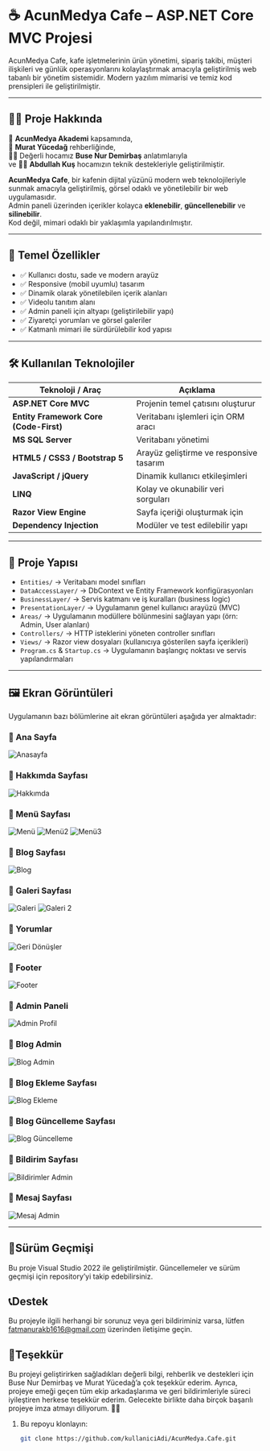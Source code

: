 # ☕ AcunMedya Cafe – ASP.NET Core MVC Projesi

AcunMedya Cafe, kafe işletmelerinin ürün yönetimi, sipariş takibi, müşteri ilişkileri ve günlük operasyonlarını kolaylaştırmak amacıyla geliştirilmiş web tabanlı bir yönetim sistemidir. Modern yazılım mimarisi ve temiz kod prensipleri ile geliştirilmiştir.


---

## 👨‍🏫 Proje Hakkında

📌 **AcunMedya Akademi** kapsamında,  
🧠 **Murat Yücedağ** rehberliğinde,  
👩‍🏫 Değerli hocamız **Buse Nur Demirbaş** anlatımlarıyla  
ve 👨‍💻 **Abdullah Kuş** hocamızın teknik destekleriyle geliştirilmiştir.

**AcunMedya Cafe**, bir kafenin dijital yüzünü modern web teknolojileriyle sunmak amacıyla geliştirilmiş, görsel odaklı ve yönetilebilir bir web uygulamasıdır.  
Admin paneli üzerinden içerikler kolayca **eklenebilir**, **güncellenebilir** ve **silinebilir**.  
Kod değil, mimari odaklı bir yaklaşımla yapılandırılmıştır.

---

## 🌟 Temel Özellikler

- ✅ Kullanıcı dostu, sade ve modern arayüz  
- ✅ Responsive (mobil uyumlu) tasarım  
- ✅ Dinamik olarak yönetilebilen içerik alanları  
- ✅ Videolu tanıtım alanı  
- ✅ Admin paneli için altyapı (geliştirilebilir yapı)  
- ✅ Ziyaretçi yorumları ve görsel galeriler  
- ✅ Katmanlı mimari ile sürdürülebilir kod yapısı  

---

## 🛠️ Kullanılan Teknolojiler

| Teknoloji / Araç | Açıklama |
|------------------|----------|
| **ASP.NET Core MVC** | Projenin temel çatısını oluşturur |
| **Entity Framework Core (Code-First)** | Veritabanı işlemleri için ORM aracı |
| **MS SQL Server** | Veritabanı yönetimi |
| **HTML5 / CSS3 / Bootstrap 5** | Arayüz geliştirme ve responsive tasarım |
| **JavaScript / jQuery** | Dinamik kullanıcı etkileşimleri |
| **LINQ** | Kolay ve okunabilir veri sorguları |
| **Razor View Engine** | Sayfa içeriği oluşturmak için |
| **Dependency Injection** | Modüler ve test edilebilir yapı |

---

## 📁 Proje Yapısı

- `Entities/` → Veritabanı model sınıfları  
- `DataAccessLayer/` → DbContext ve Entity Framework konfigürasyonları  
- `BusinessLayer/` → Servis katmanı ve iş kuralları (business logic)  
- `PresentationLayer/` → Uygulamanın genel kullanıcı arayüzü (MVC)  
- `Areas/` → Uygulamanın modüllere bölünmesini sağlayan yapı (örn: Admin, User alanları)  
- `Controllers/` → HTTP isteklerini yöneten controller sınıfları  
- `Views/` → Razor view dosyaları (kullanıcıya gösterilen sayfa içerikleri)  
- `Program.cs` & `Startup.cs` → Uygulamanın başlangıç noktası ve servis yapılandırmaları


---

## 🖼️ Ekran Görüntüleri

Uygulamanın bazı bölümlerine ait ekran görüntüleri aşağıda yer almaktadır:

### 📌 Ana Sayfa
![Anasayfa](https://github.com/user-attachments/assets/32d4e2c5-823f-49a7-a663-9eb8820f20d8)

### 📌 Hakkımda Sayfası
![Hakkımda](https://github.com/user-attachments/assets/b62d5828-85d3-4c3e-aa16-c333556e309a)

### 📌 Menü Sayfası
![Menü](https://github.com/user-attachments/assets/7dbfeb76-b9a9-49eb-a80a-234fe62e215b)
![Menü2](https://github.com/user-attachments/assets/092c9b60-a137-4b68-bebc-213988156ff9)
![Menü3](https://github.com/user-attachments/assets/008e4cec-ba5a-4f71-8a91-2edaba26390d)

### 📌 Blog Sayfası
![Blog](https://github.com/user-attachments/assets/ab92562d-e15e-4700-9599-11d3fd819c7b)

### 📌 Galeri Sayfası
![Galeri](https://github.com/user-attachments/assets/987b1fb7-5d65-451a-8e3b-cece93c842a0)
![Galeri 2](https://github.com/user-attachments/assets/076f3d57-a2d1-4d37-992b-f448cadf2b91)

### 📌 Yorumlar
![Geri Dönüşler](https://github.com/user-attachments/assets/6cccd79a-a312-4d94-b075-664692525516)

### 📌 Footer
![Footer](https://github.com/user-attachments/assets/e96cd067-ccee-42d7-a0d6-97f7908b4969)

### 📌 Admin Paneli
![Admin Profil](https://github.com/user-attachments/assets/61806553-f69b-491c-96ac-9a97aba357c2)

### 📌 Blog Admin
![Blog Admin](https://github.com/user-attachments/assets/b70afabd-a245-462f-a60d-fee2e8e32a38)

### 📌 Blog Ekleme Sayfası
![Blog Ekleme](https://github.com/user-attachments/assets/09e97541-e0d4-4894-b716-48f642aac884)

### 📌 Blog Güncelleme Sayfası
![Blog Güncelleme](https://github.com/user-attachments/assets/9a91ee4f-b299-4180-b727-17172b0d1e58)

### 📌 Bildirim Sayfası
![Bildirimler Admin](https://github.com/user-attachments/assets/a9004374-658e-4903-87bf-c61b1e6f301e)

### 📌 Mesaj Sayfası
![Mesaj Admin](https://github.com/user-attachments/assets/579817b2-d812-4c1a-b097-244681681760)

---

## 📜Sürüm Geçmişi
Bu proje Visual Studio 2022 ile geliştirilmiştir. Güncellemeler ve sürüm geçmişi için repository’yi takip edebilirsiniz.

## 📞Destek
Bu projeyle ilgili herhangi bir sorunuz veya geri bildiriminiz varsa, lütfen fatmanurakb1616@gmail.com üzerinden iletişime geçin.

## 🎉Teşekkür
Bu projeyi geliştirirken sağladıkları değerli bilgi, rehberlik ve destekleri için Buse Nur Demirbaş ve Murat Yücedağ’a çok teşekkür ederim. 
Ayrıca, projeye emeği geçen tüm ekip arkadaşlarıma ve geri bildirimleriyle süreci iyileştiren herkese teşekkür ederim. Gelecekte birlikte daha birçok başarılı projeye imza atmayı diliyorum. 🚀🙏

1. Bu repoyu klonlayın:  
   ```bash
   git clone https://github.com/kullaniciAdi/AcunMedya.Cafe.git
